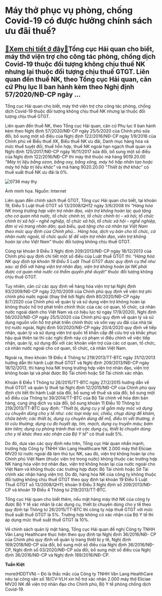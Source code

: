 Máy thở phục vụ phòng, chống Covid-19 có được hưởng chính sách ưu đãi thuế?
===========================================================================

[:gift:Xem chi tiết ở đây:gift:](https://hddtvn.com/may-tho-phuc-vu-phong-chong-covid-19-co-duoc-huong-chinh-sach-uu-dai-thue/)Tổng cục Hải quan cho biết, máy thở viện trợ cho công tác phòng, chống dịch Covid-19 thuộc đối tượng không chịu thuế NK nhưng lại thuộc đối tượng chịu thuế GTGT. Liên quan đến thuế NK, theo Tổng cục Hải quan, căn cứ Phụ lục II ban hành kèm theo Nghị định 57/2020/NĐ-CP ngày …
-----------------------------------------------------------------------------------------------------------------------------------------------------------------------------------------------------------------------------------------------------------------------------------


Tổng cục Hải quan cho biết, máy thở viện trợ cho công tác phòng, chống dịch Covid-19 thuộc đối tượng không chịu thuế NK nhưng lại thuộc đối tượng chịu thuế GTGT.


Liên quan đến thuế NK, theo Tổng cục Hải quan, căn cứ Phụ lục II ban hành kèm theo Nghị định 57/2020/NĐ-CP ngày 25/5/2020 của Chính phủ sửa đổi, bổ sung một số điều của Nghị định 122/2016/NĐ-CP ngày 1/9/2016 của Chính phủ về Biểu thuế XK, Biểu thuế NK ưu đãi, Danh mục hàng hóa và mức thuế tuyệt đối, thuế hỗn hợp, thuế NK ngoài hạn ngạch thuế quan và Nghị định 125/2017/NĐ-CP ngày 16/11/2017 sửa đổi, bổ sung một số điều của Nghị định 122/2016/NĐ-CP thì máy thở thuộc mã hàng 9019.20.00 *“Máy trị liệu bằng ozon, bằng oxy, bằng xông, máy hô hấp nhân tạo hoặc máy hô hấp trị liệu khác”* và mã hàng 9020.20.00 *“Thiết bị thở khác”* có thuế suất thuế NK ưu đãi là 0%.





![0736 may thy](https://haiquanonline.com.vn/stores/news_dataimages/nubt/082020/25/16/in_article/0736_may_thY.png?rt=20200825162521 "Ảnh minh họa. Nguồn: Internet")


Ảnh minh họa. Nguồn: Internet



Liên quan đến chính sách thuế GTGT, Tổng cục Hải quan cho biết, tại khoản 19, Điều 5 Luật thuế GTGT số 13/2008/QH12 ngày 3/6/2008 thì *“Hàng hóa NK trong trường hợp viện trợ nhân đạo, viện trợ không hoàn lại; quà tặng cho cơ quan nhà nước, tổ chức chính trị, tổ chức chính trị – xã hội, tổ chức chính trị xã hội – nghề nghiệp, tổ chức xã hội, tổ chức xã hội – nghề nghiệp, đơn vị vũ trang nhân dân; quà biếu, quà tặng cho cá nhân tại Việt Nam theo mức quy định của Chính phủ… Hàng hóa, dịch vụ bán cho tổ chức, cá nhân nước ngoài, tổ chức quốc tế để viện trợ nhân đạo, viên trợ không hoàn lại cho Việt Nam”* thuộc đối tượng không chịu thuế GTGT.


Cũng tại khoản 9 Điều 3 Nghị định 209/2013/NĐ-CP ngày 18/12/2013 của Chính phủ quy định chi tiết một số điều của Luật thuế GTGT thì: *“Hàng hóa NK quy định tại khoản 19 Điều 5 Luật Thuế GTGT được quy định cụ thể như sau: a) Đối với hàng viện trợ nhân đạo, viện trợ không hoàn lại NK phải được cơ quan nhà nước có thẩm quyền phê duyệt”* thuộc đối tượng không chịu thuế GTGT.


Tuy nhiên, căn cứ các quy định về hàng hóa viện trợ tại Nghị định 93/2009/NĐ-CP ngày 22/10/2009 của Chính phủ quy định về viện trợ phi chính phủ nước ngoài (thay thế bởi Nghị định 80/2020/NĐ-CP ngày 8/7/2020 của Chính phủ về quản lý và sử dụng viện trợ không hoàn lại không thuộc hỗ trợ phát triển chính thức của các cơ quan, tổ chức, cá nhân nước ngoài dành cho Việt Nam và có hiệu lực từ ngày 17/9/2020), Nghị định 56/2020/NĐ-CP ngày 25/5/2020 của Chính phủ quy định về quản lý và sử dụng nguồn vốn hỗ trợ phát triển chính thức và vốn vay ưu đãi của nhà tài trợ nước ngoài, Nghị định 50/2020/NĐ-CP ngày 20/4/2020 quy định về tiếp nhận, quản lý và sử dụng viện trợ quốc tế khẩn cấp để cứu trợ và khắc phục hậu quả thiên tai thì các nghị định này có phạm vi điều chỉnh về việc tiếp nhận, quản lý, sử dụng đối với các khoản viện trợ của các cơ quan, tổ chức, cá nhân nước ngoài cho cơ quan, tổ chức, cá nhân Việt Nam.


Ngoài ra, theo khoản 19 Điều 4 Thông tư 219/2013/TT-BTC ngày 31/12/2013 hướng dẫn thi hành Luật thuế GTGT và Nghị định 209/2013/NĐ-CP ngày 18/12/2013, thì hàng hóa NK trong trường hợp viện trợ nhân đạo, viện trợ không hoàn lại và phải được Bộ Tài chính hoặc Sở Tài chính xác nhận.


Khoản 8 Điều 1 Thông tư 26/2015/TT-BTC ngày 27/2/2015 hướng dẫn về thuế GTGT và quản lý thuế tại Nghị định 12/2015/NĐ-CP của Chính phủ quy định chi tiết thi hành Luật sửa đổi, bổ sung về thuế và sửa đổi, bổ sung một số điều của Thông tư 39/2014/TT-BTC của Bộ Tài chính về hóa đơn bán hàng, cung ứng dịch vụ sửa đổi, bổ sung khoản 11 Điều 10 Thông tư 219/2013/TT-BTC quy định: *“Thiết bị, dụng cụ y tế gồm máy móc và dụng cụ chuyên dùng cho y tế như: các loại máy soi, chiếu, chụp dùng để khám, chữa bệnh; các thiết bị, dụng cụ chuyên dùng để mổ, điều trị vết thương, ô tô cứu thương; dụng cụ đo huyết áp, tim, mạch, dụng cụ truyền máu; bơm kim tiêm; dụng cụ phòng tránh thai và các dụng cụ, thiết bị chuyên dùng cho y tế khác theo xác nhận của Bộ Y tế”* có thuế suất 5%.


Do đó, dựa vào các quy định nêu trên, Tổng cục Hải quan nhấn mạnh, trường hợp Công ty TNHH Văn Lang Healthcare NK 2.000 máy thở Eliciae MV20 từ nước ngoài đã làm thủ tục NK, sau đó, viện trợ không hoàn lại cho Chính phủ Việt Nam (thuộc viện trợ trong nước) không thuộc các trường hợp NK hàng hóa viện trợ nhân đạo, viện trợ không hoàn lại của nước ngoài cho Việt Nam và không thuộc các trường hợp được Bộ Tài chính hoặc Sở Tài chính xác nhận hàng viện trợ. Do đó, hàng hóa NK của công ty không thuộc đối tượng không chịu thuế GTGT theo quy định tại khoản 19 Điều 5 Luật Thuế GTGT số 13/2008/QH11; khoản 9 Điều 3 Nghị định số 209/2013/NĐ-CP và khoản 19 Điều 4 Thông tư 219/2013/TT-BTC.


Tổng cục Hải quan cho biết thêm, nếu mặt hàng máy thở NK của công ty được Bộ Y tế xác nhận là các dụng cụ, thiết bị chuyên dùng cho y tế theo quy định tại Thông tư 26/2015/TT-BTC thì công ty nộp thuế GTGT với mức thuế suất thuế GTGT là 5%. Trường hợp không có xác nhận của Bộ Y tế thì áp dụng mức thuế suất thuế GTGT là 10%.


Về chính sách quản lý mặt hàng, Tổng cục Hải quan đề nghị Công ty TNHH Văn Lang Healthcare thực hiện theo quy định tại Nghị định 36/2016/NĐ- CP của Chính phủ quy định về quản lý trang thiết bị y tế, Nghị định 169/2018/NĐ-CP sửa đổi, bổ sung một số điều của Nghị định 36/2016/NĐ-CP, Nghị định số 03/2020/NĐ-CP sửa đổi, bổ sung một số điều của Nghị định 36/2016/NĐ-CP và Nghị định 169/2018/NĐ-CP.




**Tuấn Kiệt**



more(HDDTVN) – Đó là thắc mắc của Công ty TNHH Văn Lang HealthCare nêu tại công văn số 18/CV-VLH xin hỗ trợ xác nhận 2.000 máy thở Eliciae MV20 NK để viện trợ nhân đạo cho Chính phủ, Bộ Y tế phòng chống dịch Covid-19.

